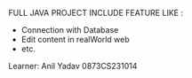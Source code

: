 FULL JAVA PROJECT INCLUDE FEATURE LIKE :
  - Connection with Database
  - Edit content in realWorld web
  - etc.

Learner:
Anil Yadav
0873CS231014
